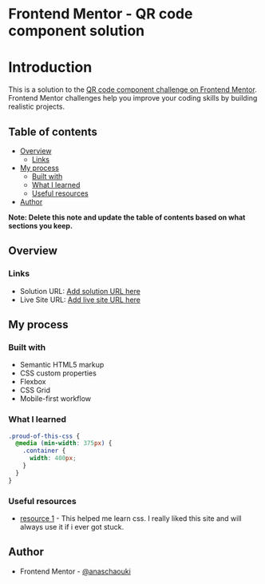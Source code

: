 # Frontend Mentor - QR code component solution

# Introduction

This is a solution to the [QR code component challenge on Frontend Mentor](https://www.frontendmentor.io/challenges/qr-code-component-iux_sIO_H). Frontend Mentor challenges help you improve your coding skills by building realistic projects.

## Table of contents

- [Overview](#overview)
  - [Links](#links)
- [My process](#my-process)
  - [Built with](#built-with)
  - [What I learned](#what-i-learned)
  - [Useful resources](#useful-resources)
- [Author](#author)

**Note: Delete this note and update the table of contents based on what sections you keep.**

## Overview

### Links

- Solution URL: [Add solution URL here](https://your-solution-url.com)
- Live Site URL: [Add live site URL here](https://your-live-site-url.com)

## My process

### Built with

- Semantic HTML5 markup
- CSS custom properties
- Flexbox
- CSS Grid
- Mobile-first workflow

### What I learned

```css
.proud-of-this-css {
  @media (min-width: 375px) {
    .container {
      width: 400px;
    }
  }
}
```

### Useful resources

- [resource 1](https://www.w3schools.com) - This helped me learn css. I really liked this site and will always use it if i ever got stuck.

## Author

- Frontend Mentor - [@anaschaouki](https://www.frontendmentor.io/profile/anaschaouki)
